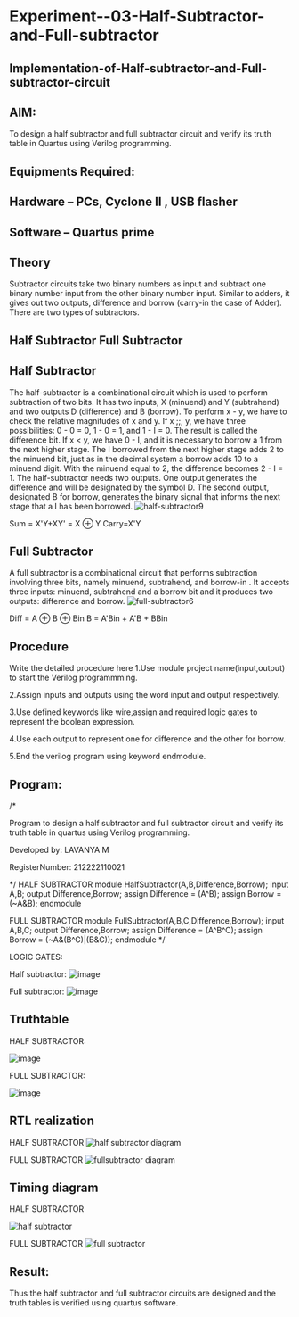 # Experiment--03-Half-Subtractor-and-Full-subtractor
## Implementation-of-Half-subtractor-and-Full-subtractor-circuit
## AIM:

To design a half subtractor and full subtractor circuit and verify its truth table in Quartus using Verilog programming.

## Equipments Required:
## Hardware – PCs, Cyclone II , USB flasher
## Software – Quartus prime
## Theory
Subtractor circuits take two binary numbers as input and subtract one binary number input from the other binary number input. Similar to adders, it gives out two outputs, difference and borrow (carry-in the case of Adder). There are two types of subtractors.

## Half Subtractor Full Subtractor

## Half Subtractor

The half-subtractor is a combinational circuit which is used to perform subtraction of two bits. It has two inputs, X (minuend) and Y (subtrahend) and two outputs D (difference) and B (borrow). To perform x - y, we have to check the relative magnitudes of x and y. If x ;;, y, we have three possibilities: 0 - 0 = 0, 1 - 0 = 1, and 1 - I = 0. The result is called the difference bit. If x < y, we have 0 - I, and it is necessary to borrow a 1 from the next higher stage. The I borrowed from the next higher stage adds 2 to the minuend bit, just as in the decimal system a borrow adds 10 to a minuend digit. With the minuend equal to 2, the difference becomes 2 - I = 1. The half-subtractor needs two outputs. One output generates the difference and will be designated by the symbol D. The second output, designated B for borrow, generates the binary signal that informs the next stage that a I has been borrowed.
![half-subtractor9](https://user-images.githubusercontent.com/36288975/166112538-58c3bc7c-ee5d-4e6a-ac8d-8e8328efe27a.png)


Sum = X'Y+XY' = X ⊕ Y
Carry=X'Y

## Full Subtractor

A full subtractor is a combinational circuit that performs subtraction involving three bits, namely minuend, subtrahend, and borrow-in . It accepts three inputs: minuend, subtrahend and a borrow bit and it produces two outputs: difference and borrow. 
![full-subtractor6](https://user-images.githubusercontent.com/36288975/166112541-24c68359-3de8-4674-ae22-8272ffc385ed.png)


Diff = A ⊕ B ⊕ Bin B = A'Bin + A'B + BBin

## Procedure



Write the detailed procedure here 
1.Use module project name(input,output) to start the Verilog programmming.

2.Assign inputs and outputs using the word input and output respectively.

3.Use defined keywords like wire,assign and required logic gates to represent the boolean expression.

4.Use each output to represent one for difference and the other for borrow.

5.End the verilog program using keyword endmodule.

## Program:
/*

Program to design a half subtractor and full subtractor circuit and verify its truth table in quartus using Verilog programming.

Developed by: LAVANYA M

RegisterNumber:  212222110021

*/
HALF SUBTRACTOR
module HalfSubtractor(A,B,Difference,Borrow);
input A,B;
output Difference,Borrow;
assign Difference = (A^B);
assign Borrow = (~A&B);
endmodule

FULL SUBTRACTOR
module FullSubtractor(A,B,C,Difference,Borrow);
input A,B,C;
output Difference,Borrow;
assign Difference = (A^B^C);
assign Borrow = (~A&(B^C)|(B&C));
endmodule
*/

LOGIC GATES:

Half subtractor:
![image](https://user-images.githubusercontent.com/120103862/229358016-20147efc-f9e1-4d88-a715-3063f3249ff6.png)


Full subtractor:
![image](https://user-images.githubusercontent.com/120103862/229358036-cc9b6920-32b7-4a20-bd93-0cdfbfdcb0a9.png)


## Truthtable

HALF SUBTRACTOR:

![image](https://user-images.githubusercontent.com/120103862/229188801-1eb8c546-55e3-421b-aa32-803b89fb3a38.png)

FULL SUBTRACTOR:

![image](https://user-images.githubusercontent.com/120103862/229357836-9f1849e4-e1fe-45c4-bdfb-14a79b5d003c.png)



##  RTL realization

HALF SUBTRACTOR
![half subtractor diagram](https://user-images.githubusercontent.com/120103862/229188415-c87d831d-3a2f-4d38-8ab6-af560d7466dc.png)

FULL SUBTRACTOR
![fullsubtractor diagram](https://user-images.githubusercontent.com/120103862/229188495-0b61c733-3b45-4fc1-bc5d-4aec0caf93ca.png)



## Timing diagram 

HALF SUBTRACTOR

![half subtractor](https://user-images.githubusercontent.com/120103862/229188077-625e6496-f155-42e0-ad7f-01adc18d3c78.png)

FULL SUBTRACTOR
![full subtractor](https://user-images.githubusercontent.com/120103862/229188259-b5c2c7b0-7192-4892-b00e-c007d9fd153f.png)


## Result:
Thus the half subtractor and full subtractor circuits are designed and the truth tables is verified using quartus software.
